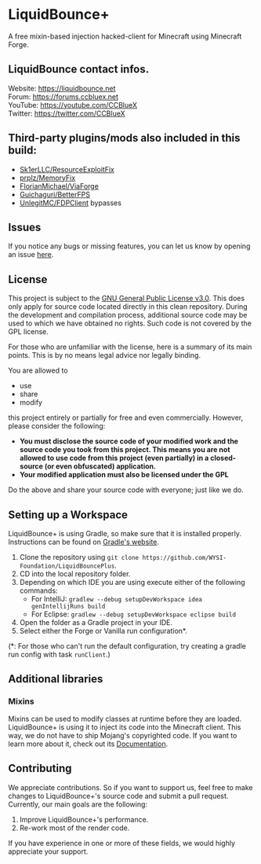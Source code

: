 # LiquidBounce+
A free mixin-based injection hacked-client for Minecraft using Minecraft Forge.

## LiquidBounce contact infos.
Website: https://liquidbounce.net \
Forum: https://forums.ccbluex.net \
YouTube: https://youtube.com/CCBlueX \
Twitter: https://twitter.com/CCBlueX 

## Third-party plugins/mods also included in this build:
- [Sk1erLLC/ResourceExploitFix](https://github.com/Sk1erLLC/Resource-Exploit-Fix/)
- [prplz/MemoryFix](https://github.com/prplz/MemoryFix/)
- [FlorianMichael/ViaForge](https://github.com/FlorianMichael/ViaForge/)
- [Guichaguri/BetterFPS](https://github.com/Guichaguri/BetterFps/)
- [UnlegitMC/FDPClient](https://github.com/UnlegitMC/FDPClient/) bypasses

## Issues
If you notice any bugs or missing features, you can let us know by opening an issue [here](https://github.com/WYSI-Foundation/LiquidBouncePlus/issues).

## License
This project is subject to the [GNU General Public License v3.0](LICENSE). This does only apply for source code located directly in this clean repository. During the development and compilation process, additional source code may be used to which we have obtained no rights. Such code is not covered by the GPL license.

For those who are unfamiliar with the license, here is a summary of its main points. This is by no means legal advice nor legally binding.

You are allowed to
- use
- share
- modify

this project entirely or partially for free and even commercially. However, please consider the following:

- **You must disclose the source code of your modified work and the source code you took from this project. This means you are not allowed to use code from this project (even partially) in a closed-source (or even obfuscated) application.**
- **Your modified application must also be licensed under the GPL** 

Do the above and share your source code with everyone; just like we do.

## Setting up a Workspace
LiquidBounce+ is using Gradle, so make sure that it is installed properly. Instructions can be found on [Gradle's website](https://gradle.org/install/).
1. Clone the repository using `git clone https://github.com/WYSI-Foundation/LiquidBouncePlus`. 
2. CD into the local repository folder.
3. Depending on which IDE you are using execute either of the following commands:
    - For IntelliJ: `gradlew --debug setupDevWorkspace idea genIntellijRuns build`
    - For Eclipse: `gradlew --debug setupDevWorkspace eclipse build`
4. Open the folder as a Gradle project in your IDE.
5. Select either the Forge or Vanilla run configuration*.

(*: For those who can't run the default configuration, try creating a gradle run config with task `runClient`.)

## Additional libraries
### Mixins
Mixins can be used to modify classes at runtime before they are loaded. LiquidBounce+ is using it to inject its code into the Minecraft client. This way, we do not have to ship Mojang's copyrighted code. If you want to learn more about it, check out its [Documentation](https://docs.spongepowered.org/5.1.0/en/plugin/internals/mixins.html).

## Contributing

We appreciate contributions. So if you want to support us, feel free to make changes to LiquidBounce+'s source code and submit a pull request. Currently, our main goals are the following:
1. Improve LiquidBounce+'s performance.
2. Re-work most of the render code.

If you have experience in one or more of these fields, we would highly appreciate your support.
